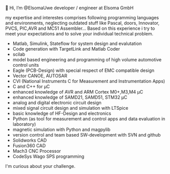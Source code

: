 👋 Hi, I’m @ElsomaUwe
developer / engineer at Elsoma GmbH

my expertise and interestes comprises following programming languages and environments,
neglecting outdated stuff like Pascal, doors, Innovator, PVCS, PIC,AVR and MC51 Assembler...
Based on this experience i try to meet your expectations and to solve your individual
technical problem.
- Matlab, Simulink, Stateflow for system design and evalutation
- Code generation with TargetLink and Matlab Coder
- scilab
- model based engineering and programming of high volume automotive control units
- Eagle (PCB-Design) with special respect of EMC compatible design
- Vector CANOE, AUTOSAR
- CVI (National Instruments C for Measurement and Instrumentation Apps)
- C and C++ for µC
- enhanced knowledge of AVR and ARM Cortex M0+,M3,M4 µC
- enhanced knowledge of SAMD21, SAMD51, STM32 µC
- analog and digital electronic circuit design
- mixed signal circuit design and simulation with LTSpice
- basic knowledge of HF-Design and electronics
- Python (as tool for measurement and control apps and data evaluation in laboratory)
- magnetic simulation with Python and magpylib
- version control and team based SW-development with SVN and github
- Solidworks CAD
- Fusion360 CAD
- Mach3 CNC Processor
- CodeSys Wago SPS programming

I'm curious about your challenge.
<!---
ElsomaUwe/ElsomaUwe is a ✨ special ✨ repository because its `README.md` (this file) appears on your GitHub profile.
You can click the Preview link to take a look at your changes.
--->
